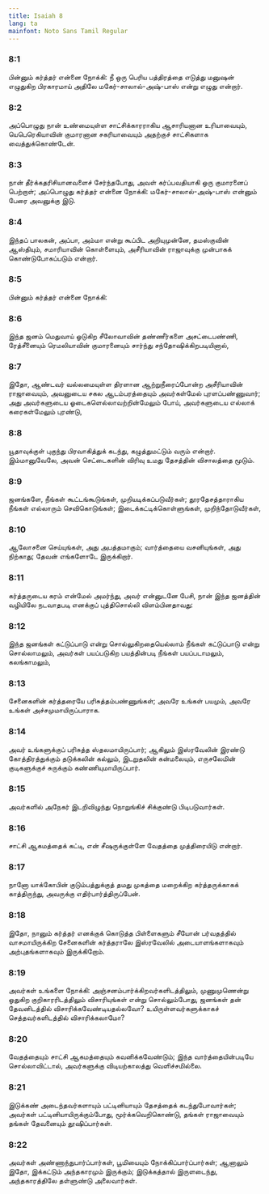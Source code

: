 ```yaml
---
title: Isaiah 8
lang: ta
mainfont: Noto Sans Tamil Regular
---
```


###  8:1

பின்னும் கர்த்தர் என்னை நோக்கி: நீ ஒரு பெரிய பத்திரத்தை எடுத்து மனுஷன் எழுதுகிற பிரகாரமாய் அதிலே மகேர்-சாலால்-அஷ்-பாஸ் என்று எழுது என்றார்.

###  8:2

அப்பொழுது நான் உண்மையுள்ள சாட்சிக்காரராகிய ஆசாரியனான உரியாவையும், யெபெரெகியாவின் குமாரனான சகரியாவையும் அதற்குச் சாட்சிகளாக வைத்துக்கொண்டேன்.

###  8:3

நான் தீர்க்கதரிசியானவளைச் சேர்ந்தபோது, அவள் கர்ப்பவதியாகி ஒரு குமாரனைப் பெற்றாள்; அப்பொழுது கர்த்தர் என்னை நோக்கி: மகேர்-சாலால்-அஷ்-பாஸ் என்னும் பேரை அவனுக்கு இடு.

###  8:4

இந்தப் பாலகன், அப்பா, அம்மா என்று கூப்பிட அறியுமுன்னே, தமஸ்குவின் ஆஸ்தியும், சமாரியாவின் கொள்ளையும், அசீரியாவின் ராஜாவுக்கு முன்பாகக் கொண்டுபோகப்படும் என்றார்.

###  8:5

பின்னும் கர்த்தர் என்னை நோக்கி:

###  8:6

இந்த ஜனம் மெதுவாய் ஓடுகிற சீலோவாவின் தண்ணீர்களை அசட்டைபண்ணி, ரேத்சீனையும் ரெமலியாவின் குமாரனையும் சார்ந்து சந்தோஷிக்கிறபடியினால்,

###  8:7

இதோ, ஆண்டவர் வல்லமையுள்ள திரளான ஆற்றுநீரைப்போன்ற அசீரியாவின் ராஜாவையும், அவனுடைய சகல ஆடம்பரத்தையும் அவர்கள்மேல் புரளப்பண்ணுவார்; அது அவர்களுடைய ஓடைகளெல்லாவற்றின்மேலும் போய், அவர்களுடைய எல்லாக் கரைகள்மேலும் புரண்டு,

###  8:8

யூதாவுக்குள் புகுந்து பிரவாகித்துக் கடந்து, கழுத்துமட்டும் வரும் என்றார். இம்மானுவேலே, அவன் செட்டைகளின் விரிவு உமது தேசத்தின் விசாலத்தை மூடும்.

###  8:9

ஜனங்களே, நீங்கள் கூட்டங்கூடுங்கள், முறியடிக்கப்படுவீர்கள்; தூரதேசத்தாராகிய நீங்கள் எல்லாரும் செவிகொடுங்கள்; இடைக்கட்டிக்கொள்ளுங்கள், முறிந்தோடுவீர்கள்,

###  8:10

ஆலோசனை செய்யுங்கள், அது அபத்தமாகும்; வார்த்தையை வசனியுங்கள், அது நிற்காது; தேவன் எங்களோடே இருக்கிறார்.

###  8:11

கர்த்தருடைய கரம் என்மேல் அமர்ந்து, அவர் என்னுடனே பேசி, நான் இந்த ஜனத்தின் வழியிலே நடவாதபடி எனக்குப் புத்திசொல்லி விளம்பினதாவது:

###  8:12

இந்த ஜனங்கள் கட்டுப்பாடு என்று சொல்லுகிறதையெல்லாம் நீங்கள் கட்டுப்பாடு என்று சொல்லாமலும், அவர்கள் பயப்படுகிற பயத்தின்படி நீங்கள் பயப்படாமலும், கலங்காமலும்,

###  8:13

சேனைகளின் கர்த்தரையே பரிசுத்தம்பண்ணுங்கள்; அவரே உங்கள் பயமும், அவரே உங்கள் அச்சமுமாயிருப்பாராக.

###  8:14

அவர் உங்களுக்குப் பரிசுத்த ஸ்தலமாயிருப்பார்; ஆகிலும் இஸ்ரவேலின் இரண்டு கோத்திரத்துக்கும் தடுக்கலின் கல்லும், இடறுதலின் கன்மலையும், எருசலேமின் குடிகளுக்குச் சுருக்கும் கண்ணியுமாயிருப்பார்.

###  8:15

அவர்களில் அநேகர் இடறிவிழுந்து நொறுங்கிச் சிக்குண்டு பிடிபடுவார்கள்.

###  8:16

சாட்சி ஆகமத்தைக் கட்டி, என் சீஷருக்குள்ளே வேதத்தை முத்திரையிடு என்றார்.

###  8:17

நானோ யாக்கோபின் குடும்பத்துக்குத் தமது முகத்தை மறைக்கிற கர்த்தருக்காகக் காத்திருந்து, அவருக்கு எதிர்பார்த்திருப்பேன்.

###  8:18

இதோ, நானும் கர்த்தர் எனக்குக் கொடுத்த பிள்ளைகளும் சீயோன் பர்வதத்தில் வாசமாயிருக்கிற சேனைகளின் கர்த்தராலே இஸ்ரவேலில் அடையாளங்களாகவும் அற்புதங்களாகவும் இருக்கிறோம்.

###  8:19

அவர்கள் உங்களை நோக்கி: அஞ்சனம்பார்க்கிறவர்களிடத்திலும், முணுமுணென்று ஓதுகிற குறிகாரரிடத்திலும் விசாரியுங்கள் என்று சொல்லும்போது, ஜனங்கள் தன் தேவனிடத்தில் விசாரிக்கவேண்டியதல்லவோ? உயிருள்ளவர்களுக்காகச் செத்தவர்களிடத்தில் விசாரிக்கலாமோ?

###  8:20

வேதத்தையும் சாட்சி ஆகமத்தையும் கவனிக்கவேண்டும்; இந்த வார்த்தையின்படியே சொல்லாவிட்டால், அவர்களுக்கு விடியற்காலத்து வெளிச்சமில்லை.

###  8:21

இடுக்கண் அடைந்தவர்களாயும் பட்டினியாயும் தேசத்தைக் கடந்துபோவார்கள்; அவர்கள் பட்டினியாயிருக்கும்போது, மூர்க்கவெறிகொண்டு, தங்கள் ராஜாவையும் தங்கள் தேவனையும் தூஷிப்பார்கள்.

###  8:22

அவர்கள் அண்ணாந்துபார்ப்பார்கள், பூமியையும் நோக்கிப்பார்ப்பார்கள்; ஆனாலும் இதோ, இக்கட்டும் அந்தகாரமும் இருக்கும்; இடுக்கத்தால் இருளடைந்து, அந்தகாரத்திலே தள்ளுண்டு அலைவார்கள்.

